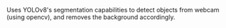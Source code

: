 Uses YOLOv8's segmentation capabilities to detect objects from webcam (using opencv), and removes the background accordingly.
